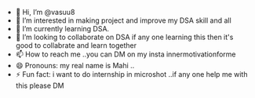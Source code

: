 - 👋 Hi, I’m @vasuu8
- 👀 I’m interested in making project and improve my DSA skill and all
- 🌱 I’m currently learning DSA.
- 💞️ I’m looking to collaborate on DSA if any one learning this then it's good to collabrate and learn together 
- 📫 How to reach me ..you can DM on my insta innermotivationforme 
- 😄 Pronouns: my real name is Mahi ..
- ⚡ Fun fact: i want to do internship in microshot ..if any one help me with this please DM 

<!---
vasuu8/vasuu8 is a ✨ special ✨ repository because its `README.md` (this file) appears on your GitHub profile.
You can click the Preview link to take a look at your changes.
--->
